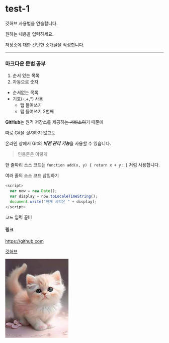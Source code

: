 # test-1
깃허브 사용법을 연습합니다.

원하는 내용을 입력하세요.

저장소에 대한 간단한 소개글을 작성합니다.

---

### 마크다운 문법 공부

1. 순서 있는 목록
2. 자동으로 숫자

- 순서없는 목록
- 기호(-,+,*) 사용
  - 탭 들여쓰기
  - 탭 들여쓰기 2번째

**GitHub**는 원격 저장소를 제공하~~는 서비스이~~기 때문에

따로 Git을 *설치*하지 않고도

온라인 상에서 Git의 ***버전 관리 기능***을 사용할 수 있습니다.

> 인용문은 이렇게

한 줄짜리 소스 코드는 `function add(x, y) { return x + y; }` 처럼 사용합니다.

여러 줄의 소스 코드 삽입하기

```javascript
<script>
  var now = new Date();
  var display = now.toLocaleTimeString();
  document.write("현재 시각은 " + display);
</script>
```

코드 입력 끝!!!

#### 링크

https://github.com

[깃허브](https://github.com)


![이미지연습](./images/cat.jpg)
